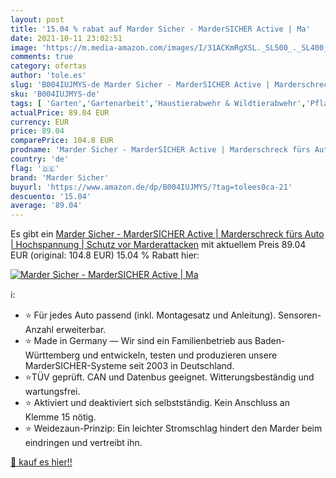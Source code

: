 ```yaml
---
layout: post
title: '15.04 % rabat auf Marder Sicher - MarderSICHER Active | Ma'
date: 2021-10-11 23:02:51
image: 'https://m.media-amazon.com/images/I/31ACKmRgXSL._SL500_._SL400_.jpg'
comments: true
category: ofertas
author: 'tole.es'
slug: 'B004IUJMYS-de Marder Sicher - MarderSICHER Active | Marderschreck fürs...'
sku: 'B004IUJMYS-de'
tags: [ 'Garten','Gartenarbeit','Haustierabwehr & Wildtierabwehr','Pflanzenschutz & Schädlingsbekämpfung','marder sicher', ]
actualPrice: 89.04 EUR
currency: EUR
price: 89.04
comparePrice: 104.8 EUR
prodname: 'Marder Sicher - MarderSICHER Active | Marderschreck fürs Auto | Hochspannung | Schutz vor Marderattacken'
country: 'de'
flag: '🇩🇪'
brand: 'Marder Sicher'
buyurl: 'https://www.amazon.de/dp/B004IUJMYS/?tag=tolees0ca-21'
descuento: '15.04'
average: '89.04'
---
```


Es gibt ein [Marder Sicher - MarderSICHER Active | Marderschreck fürs Auto | Hochspannung | Schutz vor Marderattacken](https://www.amazon.de/dp/B004IUJMYS/?tag=tolees0ca-21) mit aktuellem Preis 89.04 EUR (original: 104.8 EUR) 15.04 % Rabatt hier:

[![Marder Sicher - MarderSICHER Active | Ma](https://m.media-amazon.com/images/I/31ACKmRgXSL._SL500_._SL400_.jpg)](https://www.amazon.de/dp/B004IUJMYS/?tag=tolees0ca-21)

ℹ️:

- ⭐ Für jedes Auto passend (inkl. Montagesatz und Anleitung). Sensoren-Anzahl erweiterbar.
- ⭐ Made in Germany — Wir sind ein Familienbetrieb aus Baden-Württemberg und entwickeln, testen und produzieren unsere MarderSICHER-Systeme seit 2003 in Deutschland.
- ⭐TÜV geprüft. CAN und Datenbus geeignet. Witterungsbeständig und wartungsfrei.
- ⭐ Aktiviert und deaktiviert sich selbstständig. Kein Anschluss an Klemme 15 nötig.
- ⭐ Weidezaun-Prinzip: Ein leichter Stromschlag hindert den Marder beim eindringen und vertreibt ihn.

[🛒 kauf es hier!!](https://www.amazon.de/dp/B004IUJMYS/?tag=tolees0ca-21)
